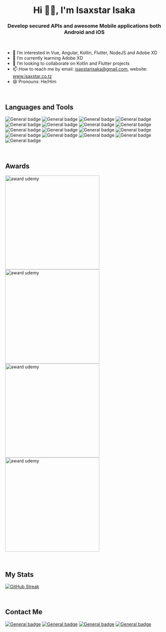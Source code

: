 <h1 align="center">Hi 👋🏼, I'm Isaxstar Isaka</h1>
<h3 align="center">Develop secured APIs and awesome Mobile applications both Android and iOS</h3>

<br>

- 👀 I’m interested in Vue, Angular, Kotlin, Flutter, NodeJS and Adobe XD
- 🌱 I’m currently learning Adobe XD
- 💞️ I’m looking to collaborate on Kotlin and Flutter projects
- 📫 How to reach me by email: isaxstarisaka@gmail.com, website: www.isaxstar.co.tz
- 😄 Pronouns: He/Him

<br>

## Languages and Tools
![General badge](https://img.shields.io/badge/Kotlin-0095D5?&style=for-the-badge&logo=kotlin&logoColor=white)
![General badge](https://img.shields.io/badge/Flutter-02569B?style=for-the-badge&logo=flutter&logoColor=white)
![General badge](https://img.shields.io/badge/Adobe%20XD-470137?style=for-the-badge&logo=Adobe%20XD&logoColor=#FF61F6)
![General badge](https://img.shields.io/badge/mac%20os-000000?style=for-the-badge&logo=apple&logoColor=white)
![General badge](https://img.shields.io/badge/Ubuntu-E95420?style=for-the-badge&logo=ubuntu&logoColor=white)
![General badge](https://img.shields.io/badge/json-5E5C5C?style=for-the-badge&logo=json&logoColor=white)
![General badge](https://img.shields.io/badge/Visual_Studio_Code-0078D4?style=for-the-badge&logo=visual%20studio%20code&logoColor=white)
![General badge](https://img.shields.io/badge/Android_Studio-3DDC84?style=for-the-badge&logo=android-studio&logoColor=white)
![General badge](https://img.shields.io/badge/Xcode-007ACC?style=flat-square&logo=Xcode&logoColor=white)
![General badge](https://img.shields.io/badge/Node.js-339933?style=for-the-badge&logo=nodedotjs&logoColor=white)
![General badge](https://img.shields.io/badge/jQuery-0769AD?style=for-the-badge&logo=jquery&logoColor=white)
![General badge](https://img.shields.io/badge/Redux-593D88?style=for-the-badge&logo=redux&logoColor=white)
![General badge](https://img.shields.io/badge/Angular-DD0031?style=for-the-badge&logo=angular&logoColor=white)
![General badge](https://img.shields.io/badge/Vue.js-35495E?style=for-the-badge&logo=vuedotjs&logoColor=4FC08D)
![General badge](https://img.shields.io/badge/npm-CB3837?style=for-the-badge&logo=npm&logoColor=white)
![General badge](https://img.shields.io/badge/SQLite-07405E?style=for-the-badge&logo=sqlite&logoColor=white)
![General badge](https://img.shields.io/badge/MongoDB-4EA94B?style=for-the-badge&logo=mongodb&logoColor=white)

<br>

## Awards
<p float="left">
  <img src="https://udemy-certificate.s3.amazonaws.com/image/UC-0663a619-1906-4fe8-9fc6-fd157313e3a9.jpg" width="300" alt="award udemy" />
  <img src="https://udemy-certificate.s3.amazonaws.com/image/UC-1005ab22-4a0e-4202-867b-909534856675.jpg" width="300" alt="award udemy" />
  <img src="https://udemy-certificate.s3.amazonaws.com/image/UC-fde83237-3575-48d4-b4fb-98bf968531cf.jpg" width="300" alt="award udemy" />
  <img src="https://udemy-certificate.s3.amazonaws.com/image/UC-1bb0e0e1-adb2-492e-90b9-1401b747d9f9.jpg" width="300" alt="award udemy" />
</p>
<br>

## My Stats
[![GitHub Streak](http://github-readme-streak-stats.herokuapp.com?user=isaxstar&theme=dark&date_format=M%20j%5B%2C%20Y%5D)](https://git.io/streak-stats)

<br>

## Contact Me
[![General badge](https://img.shields.io/badge/Gmail-D14836?style=for-the-badge&logo=gmail&logoColor=white)](MailTo:isaxstarisaka@gmail.com)
[![General badge](https://img.shields.io/badge/Facebook-1877F2?style=for-the-badge&logo=facebook&logoColor=white)](https://www.facebook.com/isaxstar)
[![General badge](https://img.shields.io/badge/Instagram-E4405F?style=for-the-badge&logo=instagram&logoColor=white)](https://www.instagram.com/isaxstar_tz)
[![General badge](https://img.shields.io/badge/website-000000?style=for-the-badge&logo=About.me&logoColor=white)](https://www.isaxstar.co.tz)
